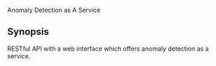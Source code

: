 Anomaly Detection as A Service

## Synopsis
RESTful API with a web interface which offers anomaly detection as a service.

